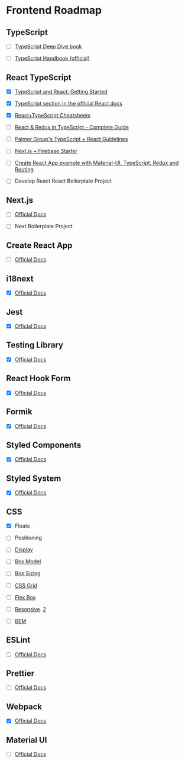 # Frontend Roadmap

## TypeScript

- [ ] [TypeScript Deep Dive book](https://basarat.gitbook.io/typescript/)
- [ ] [TypeScript Handbook (official)](https://www.typescriptlang.org/docs/handbook/basic-types.html)


## React TypeScript

- [x] [TypeScript and React: Getting Started](https://fettblog.eu/typescript-react/getting-started/)
- [x] [TypeScript section in the official React docs](https://reactjs.org/docs/static-type-checking.html#typescript)
- [x] [React+TypeScript Cheatsheets](https://github.com/typescript-cheatsheets/react-typescript-cheatsheet)
- [ ] [React & Redux in TypeScript - Complete Guide](https://github.com/piotrwitek/react-redux-typescript-guide)
- [ ] [Palmer Group's TypeScript + React Guidelines](https://github.com/formik/typescript)
- [ ] [Next.js + Firebase Starter](https://github.com/rwieruch/nextjs-firebase-authentication)
- [ ] [Create React App example with Material-UI, TypeScript, Redux and Routing](https://github.com/innFactory/create-react-app-material-typescript-redux)
- [ ] Develop React React Boilerplate Project


## Next.js

- [ ] [Official Docs](https://nextjs.org/learn/basics/create-nextjs-app)
- [ ] Next Boilerplate Project


## Create React App

- [ ] [Official Docs](https://create-react-app.dev/)


## i18next

- [x] [Official Docs](https://www.i18next.com/)


## Jest

- [x] [Official Docs](https://jestjs.io/)


## Testing Library

- [x] [Official Docs](https://testing-library.com/docs/intro)


## React Hook Form

- [x] [Official Docs](https://react-hook-form.com/get-started)


## Formik

- [x] [Official Docs](https://jaredpalmer.com/formik)


## Styled Components

- [x] [Official Docs](https://styled-components.com/)


## Styled System

- [x] [Official Docs](https://styled-system.com/getting-started)


## CSS

- [x] Floats
- [ ] Positioning
- [ ] [Display](https://css-tricks.com/almanac/properties/d/display/)
- [ ] [Box Model](https://css-tricks.com/the-css-box-model/)
- [ ] [Box Sizing](https://css-tricks.com/box-sizing/)
- [ ] [CSS Grid](https://css-tricks.com/getting-started-css-grid/)
- [ ] [Flex Box](https://css-tricks.com/snippets/css/a-guide-to-flexbox/)
- [ ] [Resonsive](https://hankchizljaw.com/wrote/create-a-responsive-grid-layout-with-no-media-queries-using-css-grid/). [2](https://css-tricks.com/the-difference-between-responsive-and-adaptive-design/)
- [ ] [BEM](https://css-tricks.com/bem-101/)


## ESLint

- [ ] [Official Docs](https://eslint.org/docs/user-guide/getting-started)


## Prettier

- [ ] [Official Docs](https://prettier.io/)


## Webpack

- [x] [Official Docs](https://webpack.js.org/concepts/)


## Material UI

- [ ] [Official Docs](https://material-ui.com/getting-started/installation/)
